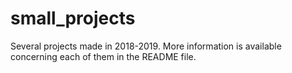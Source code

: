 # small_projects
Several projects made in 2018-2019. More information is available concerning each of them in the README file.
